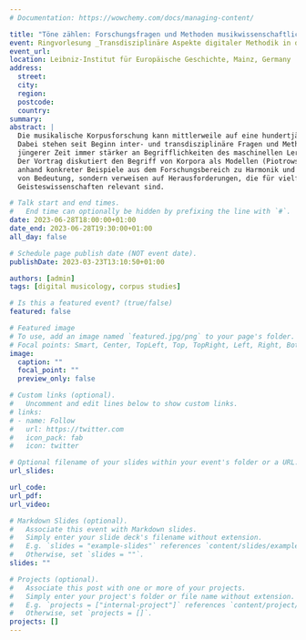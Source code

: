 ```yaml
---
# Documentation: https://wowchemy.com/docs/managing-content/

title: "Töne zählen: Forschungsfragen und Methoden musikwissenschaftlicher Korpusstudien in historischer und epistemologischer Perspektive"
event: Ringvorlesung _Transdisziplinäre Aspekte digitaler Methodik in den Geistes- und Kulturwissenschaften_
event_url: 
location: Leibniz-Institut für Europäische Geschichte, Mainz, Germany
address:
  street:
  city: 
  region:
  postcode:
  country: 
summary:
abstract: |
  Die musikalische Korpusforschung kann mittlerweile auf eine hundertjährige Geschichte zurück blicken.
  Dabei stehen seit Beginn inter- und transdisziplinäre Fragen und Methoden im Fokus, welche sich in 
  jüngerer Zeit immer stärker an Begrifflichkeiten des maschinellen Lernens und der Informatik orientieren.
  Der Vortrag diskutiert den Begriff von Korpora als Modellen (Piotrowski) und zeigt, wie sich dies 
  anhand konkreter Beispiele aus dem Forschungsbereich zu Harmonik und Tonalität manifestiert. Die dadurch aufgeworfenen Fragen sind nicht nur für die Musikforschung
  von Bedeutung, sondern verweisen auf Herausforderungen, die für vielfältige Bereiche der digitalen 
  Geisteswissenschaften relevant sind.

# Talk start and end times.
#   End time can optionally be hidden by prefixing the line with `#`.
date: 2023-06-28T18:00:00+01:00
date_end: 2023-06-28T19:30:00+01:00
all_day: false

# Schedule page publish date (NOT event date).
publishDate: 2023-03-23T13:10:50+01:00

authors: [admin]
tags: [digital musicology, corpus studies]

# Is this a featured event? (true/false)
featured: false

# Featured image
# To use, add an image named `featured.jpg/png` to your page's folder. 
# Focal points: Smart, Center, TopLeft, Top, TopRight, Left, Right, BottomLeft, Bottom, BottomRight.
image:
  caption: ""
  focal_point: ""
  preview_only: false

# Custom links (optional).
#   Uncomment and edit lines below to show custom links.
# links:
# - name: Follow
#   url: https://twitter.com
#   icon_pack: fab
#   icon: twitter

# Optional filename of your slides within your event's folder or a URL.
url_slides:

url_code:
url_pdf:
url_video:

# Markdown Slides (optional).
#   Associate this event with Markdown slides.
#   Simply enter your slide deck's filename without extension.
#   E.g. `slides = "example-slides"` references `content/slides/example-slides.md`.
#   Otherwise, set `slides = ""`.
slides: ""

# Projects (optional).
#   Associate this post with one or more of your projects.
#   Simply enter your project's folder or file name without extension.
#   E.g. `projects = ["internal-project"]` references `content/project/deep-learning/index.md`.
#   Otherwise, set `projects = []`.
projects: []
---
```

